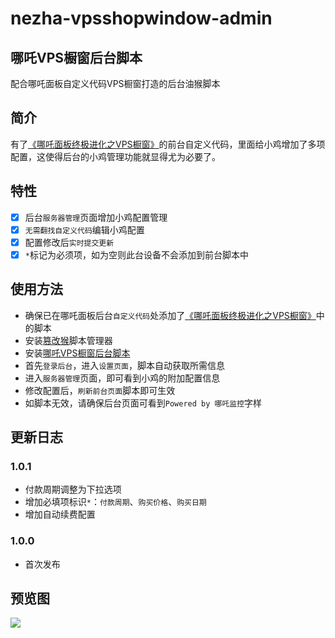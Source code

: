 # nezha-vpsshopwindow-admin
## 哪吒VPS橱窗后台脚本

配合哪吒面板自定义代码VPS橱窗打造的后台油猴脚本

## 简介

有了[《哪吒面板终极进化之VPS橱窗》](https://www.bmqy.net/2665.html)的前台自定义代码，里面给小鸡增加了多项配置，这使得后台的小鸡管理功能就显得尤为必要了。

## 特性
- [x] 后台```服务器管理```页面增加小鸡配置管理
- [x] ```无需翻找自定义代码```编辑小鸡配置
- [x] 配置修改后```实时提交更新```
- [x] ```*```标记为必须项，如为空则此台设备不会添加到前台脚本中

## 使用方法
- 确保已在哪吒面板后台```自定义代码```处添加了[《哪吒面板终极进化之VPS橱窗》](https://www.bmqy.net/2665.html)中的脚本
- 安装[篡改猴](https://www.tampermonkey.net/)脚本管理器
- 安装[哪吒VPS橱窗后台脚本](https://greasyfork.org/zh-CN/scripts/495551)
- 首先```登录后台```，进入```设置页面```，脚本自动获取所需信息
- 进入```服务器管理```页面，即可看到小鸡的附加配置信息
- 修改配置后，```刷新前台页面```脚本即可生效
- 如脚本无效，请确保后台页面可看到```Powered by 哪吒监控```字样

## 更新日志

### 1.0.1
- 付款周期调整为下拉选项
- 增加必填项标识```*```：```付款周期```、```购买价格```、```购买日期```
- 增加自动续费配置

### 1.0.0
- 首次发布

## 预览图
![](https://image.bmqy.net/upload/QQ%E6%88%AA%E5%9B%BE20240521112241.png)
